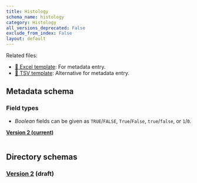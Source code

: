 ```yaml
---
title: Histology
schema_name: histology
category: Histology
all_versions_deprecated: False
exclude_from_index: False
layout: default
---
```


Related files:

- [📝 Excel template](https://raw.githubusercontent.com/hubmapconsortium//dataset-metadata-spreadsheet/main/histology/latest/histology.xlsx): For metadata entry.
- [📝 TSV template](https://raw.githubusercontent.com/hubmapconsortium//dataset-metadata-spreadsheet/main/histology/latest/histology.tsv): Alternative for metadata entry.



## Metadata schema

### Field types
- *Boolean* fields can be given as `TRUE`/`FALSE`, `True`/`False`, `true`/`false`, or `1`/`0`.  


<summary><a href="https://openview.metadatacenter.org/templates/https:%2F%2Frepo.metadatacenter.org%2Ftemplates%2F2263a3e3-819b-4639-a3db-3dbc0e46cda1"><b>Version 2 (current)</b></a></summary>



<br>

## Directory schemas
### [Version 2](https://docs.google.com/spreadsheets/d/1_fMJrZVgx8g80uduxfr1HcIHz52_fpRfwFWFrA40tlg) (draft)

